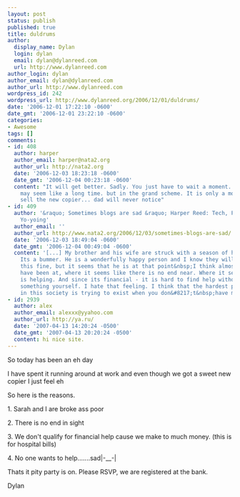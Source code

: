 ```yaml
---
layout: post
status: publish
published: true
title: duldrums
author:
  display_name: Dylan
  login: dylan
  email: dylan@dylanreed.com
  url: http://www.dylanreed.com
author_login: dylan
author_email: dylan@dylanreed.com
author_url: http://www.dylanreed.com
wordpress_id: 242
wordpress_url: http://www.dylanreed.org/2006/12/01/duldrums/
date: '2006-12-01 17:22:10 -0600'
date_gmt: '2006-12-01 23:22:10 -0600'
categories:
- Awesome
tags: []
comments:
- id: 408
  author: harper
  author_email: harper@nata2.org
  author_url: http://nata2.org
  date: '2006-12-03 18:23:18 -0600'
  date_gmt: '2006-12-04 00:23:18 -0600'
  content: "It will get better. Sadly. You just have to wait a moment. and that moment
    may seem like a long time. but in the grand scheme. It is only a moment.\r\n\r\nOr
    sell the new copier... dad will never notice"
- id: 409
  author: '&raquo; Sometimes blogs are sad &raquo; Harper Reed: Tech, Phones, Parties,
    Yo-yoing'
  author_email: ''
  author_url: http://www.nata2.org/2006/12/03/sometimes-blogs-are-sad/
  date: '2006-12-03 18:49:04 -0600'
  date_gmt: '2006-12-04 00:49:04 -0600'
  content: '[...] My brother and his wife are struck with a season of hard times.
    Its a bummer. He is a wonderfully happy person and I know they will get through
    this fine, but it seems that he is at that point&nbsp;I think almost all of us
    have been at, where it seems like there is no end near. Where it seems like nobody
    is helping. And since its financial - it is hard to find help without sacrificing
    something yourself. I hate that feeling. I think that the hardest part about living
    in this society is trying to exist when you don&#8217;t&nbsp;have money. [...]'
- id: 2939
  author: alex
  author_email: alexxx@yyahoo.com
  author_url: http://ya.ru/
  date: '2007-04-13 14:20:24 -0500'
  date_gmt: '2007-04-13 20:20:24 -0500'
  content: hi nice site.
---
```

<p>So today has been an eh day</p>
<p>I have spent it running around at work and even though we got a sweet new copier I just feel eh</p>
<p>So here is the reasons.</p>
<p>1. Sarah and I are broke ass poor</p>
<p>2. There is no end in sight</p>
<p>3. We don't qualify for financial help cause we make to much money. (this is for hospital bills)</p>
<p>4. No one wants to help.......sad|-__-|</p>
<p>Thats it pity party is on. Please RSVP, we are registered at the bank.</p>
<p>Dylan</p>
